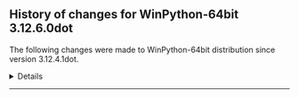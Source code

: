 ﻿## History of changes for WinPython-64bit 3.12.6.0dot

The following changes were made to WinPython-64bit distribution since version 3.12.4.1dot.

<details>
### Python packages

Upgraded packages:

  * [pip](https://pypi.org/project/pip) 24.0 → 24.2 (The PyPA recommended tool for installing Python packages.)
  * [Python](http://www.python.org/) 3.12.4 → 3.12.6 (Python programming language with standard library)
  * [setuptools](https://pypi.org/project/setuptools) 69.5.1 → 72.2.0 (Easily download, build, install, upgrade, and uninstall Python packages)
  * [wheel](https://pypi.org/project/wheel) 0.43.0 → 0.44.0 (A built-package format for Python)
  * [winpython](https://pypi.org/project/winpython) 8.2.20240618 → 10.7.20240908 (WinPython distribution tools, including WPPM)


</details>
* * *
